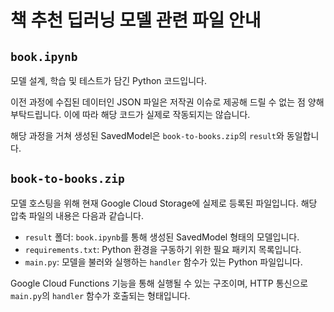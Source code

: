 # 책 추천 딥러닝 모델 관련 파일 안내

## `book.ipynb`

모델 설계, 학습 및 테스트가 담긴 Python 코드입니다.

이전 과정에 수집된 데이터인 JSON 파일은 저작권 이슈로 제공해 드릴 수 없는 점 양해 부탁드립니다. 이에 따라 해당 코드가 실제로 작동되지는 않습니다.

해당 과정을 거쳐 생성된 SavedModel은 `book-to-books.zip`의 `result`와 동일합니다.

## `book-to-books.zip`

모델 호스팅을 위해 현재 Google Cloud Storage에 실제로 등록된 파일입니다. 해당 압축 파일의 내용은 다음과 같습니다.

- `result` 폴더: `book.ipynb`를 통해 생성된 SavedModel 형태의 모델입니다.
- `requirements.txt`: Python 환경을 구동하기 위한 필요 패키지 목록입니다.
- `main.py`: 모델을 불러와 실행하는 `handler` 함수가 있는 Python 파일입니다.

Google Cloud Functions 기능을 통해 실행될 수 있는 구조이며, HTTP 통신으로 `main.py`의 `handler` 함수가 호출되는 형태입니다.
